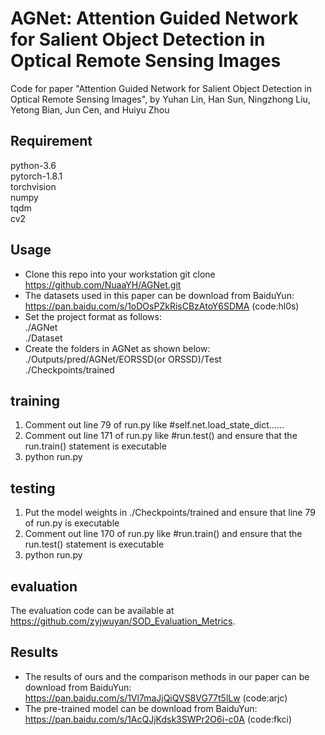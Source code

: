 # AGNet: Attention Guided Network for Salient Object Detection in Optical Remote Sensing Images
Code for paper "Attention Guided Network for Salient Object Detection in Optical Remote Sensing Images", 
by Yuhan Lin, Han Sun, Ningzhong Liu, Yetong Bian, Jun Cen, and Huiyu Zhou

## Requirement
python-3.6  
pytorch-1.8.1  
torchvision  
numpy  
tqdm  
cv2

## Usage
* Clone this repo into your workstation 
  git clone https://github.com/NuaaYH/AGNet.git
* The datasets used in this paper can be download from BaiduYun: https://pan.baidu.com/s/1oDOsPZkRisCBzAtoY6SDMA  (code:hl0s)  
* Set the project format as follows:  
  ./AGNet  
  ./Dataset  
* Create the folders in AGNet as shown below:  
  ./Outputs/pred/AGNet/EORSSD(or ORSSD)/Test  
  ./Checkpoints/trained
  
 ## training  
1. Comment out line 79 of run.py like #self.net.load_state_dict......  
2. Comment out line 171 of run.py like #run.test() and ensure that the run.train() statement is executable  
3. python run.py

## testing
1. Put the model weights in ./Checkpoints/trained and ensure that line 79 of run.py is executable  
2. Comment out line 170 of run.py like #run.train() and ensure that the run.test() statement is executable   
3. python run.py

## evaluation
The evaluation code can be available at https://github.com/zyjwuyan/SOD_Evaluation_Metrics.

## Results
* The results of ours and the comparison methods in our paper can be download from BaiduYun:  
https://pan.baidu.com/s/1Vl7maJjQiQVS8VG77t5lLw  (code:arjc)
* The pre-trained model can be download from BaiduYun:  
https://pan.baidu.com/s/1AcQJjKdsk3SWPr2O6i-c0A  (code:fkci)
